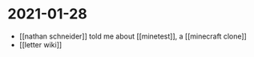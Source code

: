 # 2021-01-28

- [[nathan schneider]] told me about [[minetest]], a [[minecraft clone]]
- [[letter wiki]]